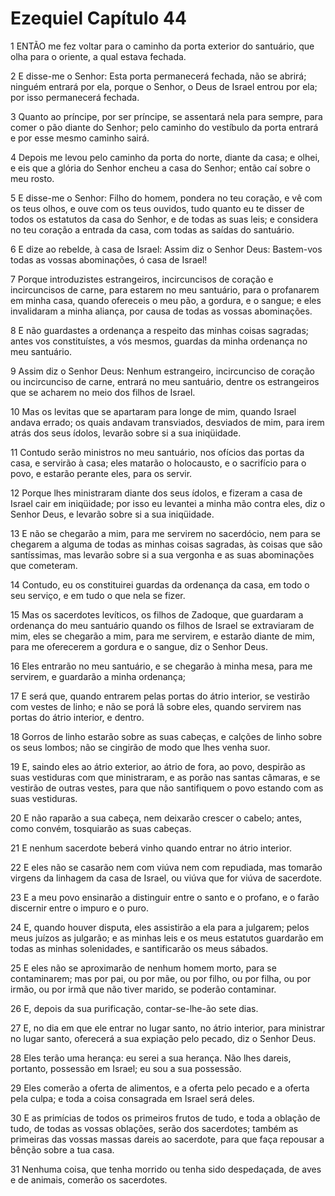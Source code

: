 # Ezequiel Capítulo 44

1	ENTÃO me fez voltar para o caminho da porta exterior do santuário, que olha para o oriente, a qual estava fechada.

2	E disse-me o Senhor: Esta porta permanecerá fechada, não se abrirá; ninguém entrará por ela, porque o Senhor, o Deus de Israel entrou por ela; por isso permanecerá fechada.

3	Quanto ao príncipe, por ser príncipe, se assentará nela para sempre, para comer o pão diante do Senhor; pelo caminho do vestíbulo da porta entrará e por esse mesmo caminho sairá.

4	Depois me levou pelo caminho da porta do norte, diante da casa; e olhei, e eis que a glória do Senhor encheu a casa do Senhor; então caí sobre o meu rosto.

5	E disse-me o Senhor: Filho do homem, pondera no teu coração, e vê com os teus olhos, e ouve com os teus ouvidos, tudo quanto eu te disser de todos os estatutos da casa do Senhor, e de todas as suas leis; e considera no teu coração a entrada da casa, com todas as saídas do santuário.

6	E dize ao rebelde, à casa de Israel: Assim diz o Senhor Deus: Bastem-vos todas as vossas abominações, ó casa de Israel!

7	Porque introduzistes estrangeiros, incircuncisos de coração e incircuncisos de carne, para estarem no meu santuário, para o profanarem em minha casa, quando ofereceis o meu pão, a gordura, e o sangue; e eles invalidaram a minha aliança, por causa de todas as vossas abominações.

8	E não guardastes a ordenança a respeito das minhas coisas sagradas; antes vos constituístes, a vós mesmos, guardas da minha ordenança no meu santuário.

9	Assim diz o Senhor Deus: Nenhum estrangeiro, incircunciso de coração ou incircunciso de carne, entrará no meu santuário, dentre os estrangeiros que se acharem no meio dos filhos de Israel.

10	Mas os levitas que se apartaram para longe de mim, quando Israel andava errado; os quais andavam transviados, desviados de mim, para irem atrás dos seus ídolos, levarão sobre si a sua iniqüidade.

11	Contudo serão ministros no meu santuário, nos ofícios das portas da casa, e servirão à casa; eles matarão o holocausto, e o sacrifício para o povo, e estarão perante eles, para os servir.

12	Porque lhes ministraram diante dos seus ídolos, e fizeram a casa de Israel cair em iniqüidade; por isso eu levantei a minha mão contra eles, diz o Senhor Deus, e levarão sobre si a sua iniqüidade.

13	E não se chegarão a mim, para me servirem no sacerdócio, nem para se chegarem a alguma de todas as minhas coisas sagradas, às coisas que são santíssimas, mas levarão sobre si a sua vergonha e as suas abominações que cometeram.

14	Contudo, eu os constituirei guardas da ordenança da casa, em todo o seu serviço, e em tudo o que nela se fizer.

15	Mas os sacerdotes levíticos, os filhos de Zadoque, que guardaram a ordenança do meu santuário quando os filhos de Israel se extraviaram de mim, eles se chegarão a mim, para me servirem, e estarão diante de mim, para me oferecerem a gordura e o sangue, diz o Senhor Deus.

16	Eles entrarão no meu santuário, e se chegarão à minha mesa, para me servirem, e guardarão a minha ordenança;

17	E será que, quando entrarem pelas portas do átrio interior, se vestirão com vestes de linho; e não se porá lã sobre eles, quando servirem nas portas do átrio interior, e dentro.

18	Gorros de linho estarão sobre as suas cabeças, e calções de linho sobre os seus lombos; não se cingirão de modo que lhes venha suor.

19	E, saindo eles ao átrio exterior, ao átrio de fora, ao povo, despirão as suas vestiduras com que ministraram, e as porão nas santas câmaras, e se vestirão de outras vestes, para que não santifiquem o povo estando com as suas vestiduras.

20	E não raparão a sua cabeça, nem deixarão crescer o cabelo; antes, como convém, tosquiarão as suas cabeças.

21	E nenhum sacerdote beberá vinho quando entrar no átrio interior.

22	E eles não se casarão nem com viúva nem com repudiada, mas tomarão virgens da linhagem da casa de Israel, ou viúva que for viúva de sacerdote.

23	E a meu povo ensinarão a distinguir entre o santo e o profano, e o farão discernir entre o impuro e o puro.

24	E, quando houver disputa, eles assistirão a ela para a julgarem; pelos meus juízos as julgarão; e as minhas leis e os meus estatutos guardarão em todas as minhas solenidades, e santificarão os meus sábados.

25	E eles não se aproximarão de nenhum homem morto, para se contaminarem; mas por pai, ou por mãe, ou por filho, ou por filha, ou por irmão, ou por irmã que não tiver marido, se poderão contaminar.

26	E, depois da sua purificação, contar-se-lhe-ão sete dias.

27	E, no dia em que ele entrar no lugar santo, no átrio interior, para ministrar no lugar santo, oferecerá a sua expiação pelo pecado, diz o Senhor Deus.

28	Eles terão uma herança: eu serei a sua herança. Não lhes dareis, portanto, possessão em Israel; eu sou a sua possessão.

29	Eles comerão a oferta de alimentos, e a oferta pelo pecado e a oferta pela culpa; e toda a coisa consagrada em Israel será deles.

30	E as primícias de todos os primeiros frutos de tudo, e toda a oblação de tudo, de todas as vossas oblações, serão dos sacerdotes; também as primeiras das vossas massas dareis ao sacerdote, para que faça repousar a bênção sobre a tua casa.

31	Nenhuma coisa, que tenha morrido ou tenha sido despedaçada, de aves e de animais, comerão os sacerdotes.

